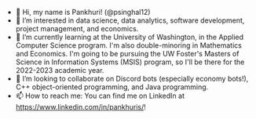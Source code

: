 - 👋 Hi, my name is Pankhuri! (@psinghal12)
- 👀 I’m interested in data science, data analytics, software development, project management, and economics.
- 🌱 I’m currently learning at the University of Washington, in the Applied Computer Science program. I'm also double-minoring in Mathematics and Economics. I'm going to be pursuing the UW Foster's Masters of Science in Information Systems (MSIS) program, so I'll be there for the 2022-2023 academic year.
- 💞️ I’m looking to collaborate on Discord bots (especially economy bots!), C++ object-oriented programming, and Java programming.
- 📫 How to reach me: You can find me on LinkedIn at https://www.linkedin.com/in/pankhuris/!
